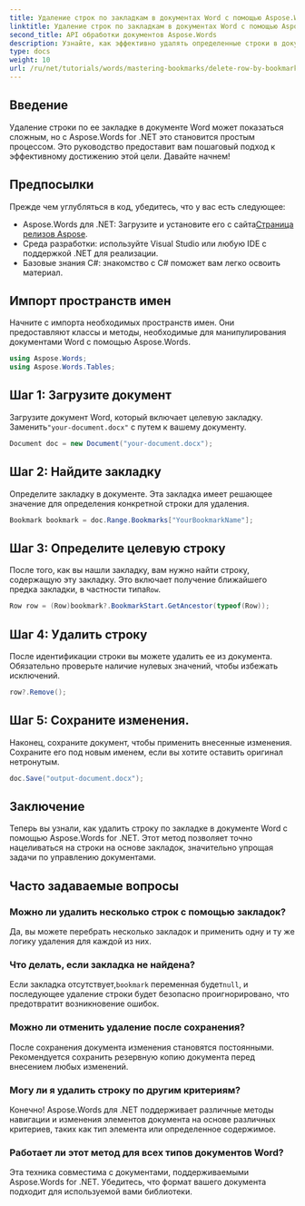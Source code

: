```yaml
---
title: Удаление строк по закладкам в документах Word с помощью Aspose.Words для .NET
linktitle: Удаление строк по закладкам в документах Word с помощью Aspose.Words для .NET
second_title: API обработки документов Aspose.Words
description: Узнайте, как эффективно удалять определенные строки в документах Word, используя закладки с Aspose.Words для .NET. Это пошаговое руководство охватывает загрузку документов.
type: docs
weight: 10
url: /ru/net/tutorials/words/mastering-bookmarks/delete-row-by-bookmark-word-documents/
---
```

## Введение

Удаление строки по ее закладке в документе Word может показаться сложным, но с Aspose.Words for .NET это становится простым процессом. Это руководство предоставит вам пошаговый подход к эффективному достижению этой цели. Давайте начнем!

## Предпосылки

Прежде чем углубляться в код, убедитесь, что у вас есть следующее:

-  Aspose.Words для .NET: Загрузите и установите его с сайта[Страница релизов Aspose](https://releases.aspose.com/words/net/).
- Среда разработки: используйте Visual Studio или любую IDE с поддержкой .NET для реализации.
- Базовые знания C#: знакомство с C# поможет вам легко освоить материал.

## Импорт пространств имен

Начните с импорта необходимых пространств имен. Они предоставляют классы и методы, необходимые для манипулирования документами Word с помощью Aspose.Words.

```csharp
using Aspose.Words;
using Aspose.Words.Tables;
```

## Шаг 1: Загрузите документ

 Загрузите документ Word, который включает целевую закладку. Заменить`"your-document.docx"` с путем к вашему документу.

```csharp
Document doc = new Document("your-document.docx");
```

## Шаг 2: Найдите закладку

Определите закладку в документе. Эта закладка имеет решающее значение для определения конкретной строки для удаления.

```csharp
Bookmark bookmark = doc.Range.Bookmarks["YourBookmarkName"];
```

## Шаг 3: Определите целевую строку

 После того, как вы нашли закладку, вам нужно найти строку, содержащую эту закладку. Это включает получение ближайшего предка закладки, в частности типа`Row`.

```csharp
Row row = (Row)bookmark?.BookmarkStart.GetAncestor(typeof(Row));
```

## Шаг 4: Удалить строку

После идентификации строки вы можете удалить ее из документа. Обязательно проверьте наличие нулевых значений, чтобы избежать исключений.

```csharp
row?.Remove();
```

## Шаг 5: Сохраните изменения.

Наконец, сохраните документ, чтобы применить внесенные изменения. Сохраните его под новым именем, если вы хотите оставить оригинал нетронутым.

```csharp
doc.Save("output-document.docx");
```

## Заключение

Теперь вы узнали, как удалить строку по закладке в документе Word с помощью Aspose.Words for .NET. Этот метод позволяет точно нацеливаться на строки на основе закладок, значительно упрощая задачи по управлению документами.

## Часто задаваемые вопросы

### Можно ли удалить несколько строк с помощью закладок?

Да, вы можете перебрать несколько закладок и применить одну и ту же логику удаления для каждой из них.

### Что делать, если закладка не найдена?

 Если закладка отсутствует,`bookmark` переменная будет`null`, и последующее удаление строки будет безопасно проигнорировано, что предотвратит возникновение ошибок.

### Можно ли отменить удаление после сохранения?

После сохранения документа изменения становятся постоянными. Рекомендуется сохранить резервную копию документа перед внесением любых изменений.

### Могу ли я удалить строку по другим критериям?

Конечно! Aspose.Words для .NET поддерживает различные методы навигации и изменения элементов документа на основе различных критериев, таких как тип элемента или определенное содержимое.

### Работает ли этот метод для всех типов документов Word?

Эта техника совместима с документами, поддерживаемыми Aspose.Words for .NET. Убедитесь, что формат вашего документа подходит для используемой вами библиотеки.